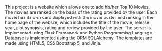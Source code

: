 This project is a website which allows one to add his/her Top 10 Movies. The movies are ranked on the basis of the rating provided by the user. Each movie has its own card displayed with the movie poster and ranking in the home page of the website, which includes the title of the movie, release year, plot synopsis, rating and review provided by the user. The server is implemented using Flask Framework and Python Programming Language. Database is implemented using the ORM SQLAlchemy. The templates are made using HTML5, CSS Bootstrap 5, and Jinja.

